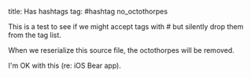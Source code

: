 title: Has hashtags
tag: #hashtag no_octothorpes

This is a test to see if we might accept tags with # but silently drop them from the tag list.

When we reserialize this source file, the octothorpes will be removed.

I'm OK with this (re: iOS Bear app).